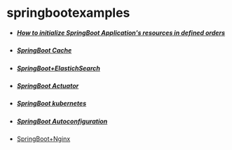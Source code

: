 # springbootexamples


- ##### [How to initialize SpringBoot Application's resources in defined orders](https://github.com/wangyan100/springbootexamples/blob/master/spring-boot-applicationRunner/doc/readme.md) 

- ##### [SpringBoot Cache](https://github.com/wangyan100/springbootexamples/blob/master/spring-boot-cache/readme.md)

- ##### [SpringBoot+ElastichSearch](https://github.com/wangyan100/springbootexamples/blob/master/spring-boot-elasticsearch/README.md)

- ##### [SpringBoot Actuator](https://github.com/wangyan100/springbootexamples/blob/master/spring-boot-actuator/README.md) 

- ##### [SpringBoot kubernetes](https://github.com/wangyan100/springbootexamples/blob/master/spring-boot-k8s/readme.md) 

- ##### [SpringBoot Autoconfiguration](https://github.com/wangyan100/springbootexamples/blob/master/spring-boot-autoconfig/readme.md) 

- [SpringBoot+Nginx](./spring-boot-nginx/spring-boot-nginx.md)